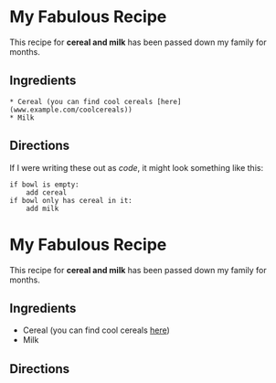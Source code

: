 # My Fabulous Recipe

This recipe for **cereal and milk** has been passed down my family for months.

## Ingredients

    * Cereal (you can find cool cereals [here](www.example.com/coolcereals))
    * Milk


## Directions

If I were writing these out as _code_, it might look something like this:

```
if bowl is empty:
    add cereal
if bowl only has cereal in it:
    add milk
```    




<h1>My Fabulous Recipe</h1>

<p>This recipe for <strong>cereal and milk</strong> has been passed down my family for months.</p>

<h2>Ingredients</h2>

<ul>
    <li>Cereal (you can find cool cereals <a href="www.example.com/coolcereals">here</a>)</li>
    <li>Milk</li>
</ul>

<h2>Directions</h2>